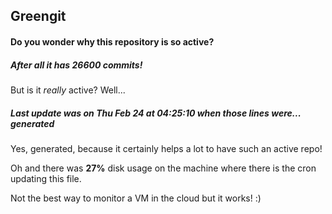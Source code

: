 ## Greengit

#### Do you wonder why this repository is so active?

##### After all it has 26600 commits!

But is it *really* active? Well...

##### Last update was on Thu Feb 24 at 04:25:10 when those lines were... generated

Yes, generated, because it certainly helps a lot to have such an active repo!

Oh and there was **27%** disk usage on the machine
where there is the cron updating this file.

Not the best way to monitor a VM in the cloud but it works! :)
